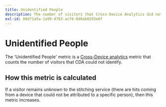 ```yaml
---
title: Unidentified People
description: The number of visitors that Cross-Device Analytics did not identify.
exl-id: 00df1a5a-1a99-4783-acf6-8d8ab0293e6f
---
```

# Unidentified People

The 'Unidentified People' metric is a [Cross-Device analytics](../cda/overview.md) metric that counts the number of visitors that CDA could not identify.

## How this metric is calculated

If a visitor remains unknown to the stitching service (there are hits coming from a device that could not be attributed to a specific person), then this metric increases.
